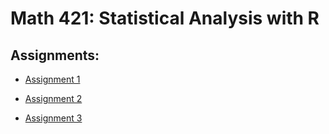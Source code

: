 # Math 421: Statistical Analysis with R

## Assignments: 

- [Assignment 1](Assignment-1.html)

- [Assignment 2](assignment2.html)

- [Assignment 3](assignment3.html)

